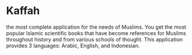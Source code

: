 # Kaffah
the most complete application for the needs of Muslims. You get the most popular Islamic scientific books that have become references for Muslims throughout history and from various schools of thought. This application provides 3 languages: Arabic, English, and Indonesian.
